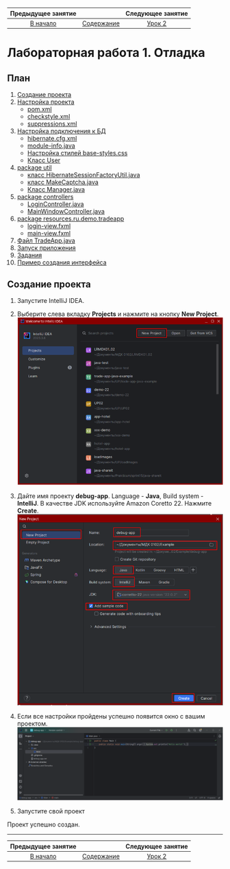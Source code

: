 Предыдущее занятие | &nbsp; | Следующее занятие
:----------------:|:----------:|:----------------:
[В начало](README.MD) | [Содержание](README.MD) | [Урок 2](LR_2.MD)


# Лабораторная работа 1. Отладка

## План
1. [Создание проекта](#создание-проекта)
2. [Настройка проекта](#настройка-проекта)
    * [pom.xml](#pomxml)
    * [checkstyle.xml](#checkstylexml)
    * [suppressions.xml](#suppressionsxml)
3. [Настройка подключения к БД](#настройка-подключения-к-бд)
    * [hibernate.cfg.xml](#hibernatecfgxml)
    * [module-info.java](#module-infojava)
    * [Настройка стилей base-styles.css](#base-stylescss)
    * [Класс User](#User.java)
4. [package util]()
    * [класс HibernateSessionFactoryUtil.java](#класс-hibernatesessionfactoryutiljava)
    * [класс MakeCaptcha.java](#класс-makecaptchajava)
    * [Класс Manager.java](#класс-managerjava)
5. [package controllers]()
    * [LoginController.java](#logincontrollerjava)
    * [MainWindowController.java](#mainwindowcontrollerjava)
6. [package resources.ru.demo.tradeapp]()
    * [login-view.fxml](#login-viewfxml)
    * [main-view.fxml](#main-viewfxml)
7. [Файл TradeApp.java](#tradeappjava)
8. [Запуск приложения](#запуск-приложения)
9. [Задания](#задания)
10. [Пример создания интерфейса](#пример-создания-интерфейса-)


## Создание проекта

1. Запустите IntelliJ IDEA.
2. Выберите слева вкладку **Projects**  и нажмите на кнопку **New Project**.
![img.png](img.png)

3. Дайте имя проекту **debug-app**.
   Language - **Java**, Build system - **IntelliJ**. 
   В качестве JDK используйте Amazon Coretto 22. Нажмите **Create**.
   ![img_1.png](img_1.png)
4. Если все настройки пройдены успешно появится окно с вашим проектом.
   ![img_2.png](img_2.png)
5. Запустите свой проект 

Проект успешно создан.

---

Предыдущее занятие | &nbsp; | Следующее занятие
:----------------:|:----------:|:----------------:
[В начало](README.MD) | [Содержание](README.MD) | [Урок 2](LR_2.MD)